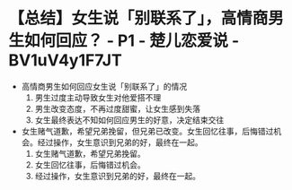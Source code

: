 # 【总结】女生说「别联系了」，高情商男生如何回应？ - P1 - 楚儿恋爱说 - BV1uV4y1F7JT

-   高情商男生如何回应女生说「别联系了」的情况
    1.  男生过度主动导致女生对他爱搭不理
    2.  男生改变态度，不再过度甜蜜，让女生感到失落
    3.  女生最终表达不知如何回应男生的好意，决定结束交往
-   女生赌气道歉，希望兄弟挽留，但兄弟已改变。女生回忆往事，后悔错过机会。经过操作，女生意识到兄弟的好，最终在一起。
    1.  女生赌气道歉，希望兄弟挽留。
    2.  女生回忆往事，后悔错过机会。
    3.  经过操作，女生意识到兄弟的好，最终在一起。